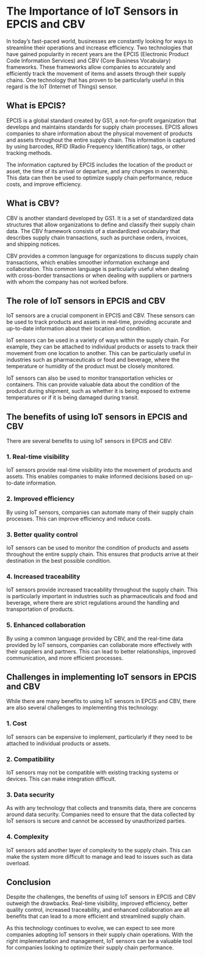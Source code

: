 # The Importance of IoT Sensors in EPCIS and CBV

In today’s fast-paced world, businesses are constantly looking for ways to streamline their operations and increase efficiency. Two technologies that have gained popularity in recent years are the EPCIS (Electronic Product Code Information Services) and CBV (Core Business Vocabulary) frameworks. These frameworks allow companies to accurately and efficiently track the movement of items and assets through their supply chains. One technology that has proven to be particularly useful in this regard is the IoT (Internet of Things) sensor.

## What is EPCIS?

EPCIS is a global standard created by GS1, a not-for-profit organization that develops and maintains standards for supply chain processes. EPCIS allows companies to share information about the physical movement of products and assets throughout the entire supply chain. This information is captured by using barcodes, RFID (Radio Frequency Identification) tags, or other tracking methods.

The information captured by EPCIS includes the location of the product or asset, the time of its arrival or departure, and any changes in ownership. This data can then be used to optimize supply chain performance, reduce costs, and improve efficiency.

## What is CBV?

CBV is another standard developed by GS1. It is a set of standardized data structures that allow organizations to define and classify their supply chain data. The CBV framework consists of a standardized vocabulary that describes supply chain transactions, such as purchase orders, invoices, and shipping notices.

CBV provides a common language for organizations to discuss supply chain transactions, which enables smoother information exchange and collaboration. This common language is particularly useful when dealing with cross-border transactions or when dealing with suppliers or partners with whom the company has not worked before.

## The role of IoT sensors in EPCIS and CBV

IoT sensors are a crucial component in EPCIS and CBV. These sensors can be used to track products and assets in real-time, providing accurate and up-to-date information about their location and condition.

IoT sensors can be used in a variety of ways within the supply chain. For example, they can be attached to individual products or assets to track their movement from one location to another. This can be particularly useful in industries such as pharmaceuticals or food and beverage, where the temperature or humidity of the product must be closely monitored.

IoT sensors can also be used to monitor transportation vehicles or containers. This can provide valuable data about the condition of the product during shipment, such as whether it is being exposed to extreme temperatures or if it is being damaged during transit.

## The benefits of using IoT sensors in EPCIS and CBV

There are several benefits to using IoT sensors in EPCIS and CBV:

### 1. Real-time visibility

IoT sensors provide real-time visibility into the movement of products and assets. This enables companies to make informed decisions based on up-to-date information.

### 2. Improved efficiency

By using IoT sensors, companies can automate many of their supply chain processes. This can improve efficiency and reduce costs.

### 3. Better quality control

IoT sensors can be used to monitor the condition of products and assets throughout the entire supply chain. This ensures that products arrive at their destination in the best possible condition.

### 4. Increased traceability

IoT sensors provide increased traceability throughout the supply chain. This is particularly important in industries such as pharmaceuticals and food and beverage, where there are strict regulations around the handling and transportation of products.

### 5. Enhanced collaboration

By using a common language provided by CBV, and the real-time data provided by IoT sensors, companies can collaborate more effectively with their suppliers and partners. This can lead to better relationships, improved communication, and more efficient processes.

## Challenges in implementing IoT sensors in EPCIS and CBV

While there are many benefits to using IoT sensors in EPCIS and CBV, there are also several challenges to implementing this technology:

### 1. Cost

IoT sensors can be expensive to implement, particularly if they need to be attached to individual products or assets.

### 2. Compatibility

IoT sensors may not be compatible with existing tracking systems or devices. This can make integration difficult.

### 3. Data security

As with any technology that collects and transmits data, there are concerns around data security. Companies need to ensure that the data collected by IoT sensors is secure and cannot be accessed by unauthorized parties.

### 4. Complexity

IoT sensors add another layer of complexity to the supply chain. This can make the system more difficult to manage and lead to issues such as data overload.

## Conclusion

Despite the challenges, the benefits of using IoT sensors in EPCIS and CBV outweigh the drawbacks. Real-time visibility, improved efficiency, better quality control, increased traceability, and enhanced collaboration are all benefits that can lead to a more efficient and streamlined supply chain.

As this technology continues to evolve, we can expect to see more companies adopting IoT sensors in their supply chain operations. With the right implementation and management, IoT sensors can be a valuable tool for companies looking to optimize their supply chain performance.

